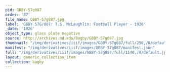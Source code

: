 ```yaml
---
pid: GBBY-57g087
order: '87'
file_name: GBBY-57g087.jpg
label: 'GBBY 57G/087: T.S. McLaughlin: Football Player - 1926'
_date: '1926'
object_type: glass plate negative
source: http://archives.nd.edu/Bagby/GBBY-57g087.jpg
thumbnail: "/img/derivatives/iiif/images/GBBY-57g087/full/250,/0/default.jpg"
manifest: "/img/derivatives/iiif/images/GBBY-57g087/manifest.json"
full: "/img/derivatives/iiif/images/GBBY-57g087/full/1140,/0/default.jpg"
layout: generic_collection_item
collection: bagby
---
```

